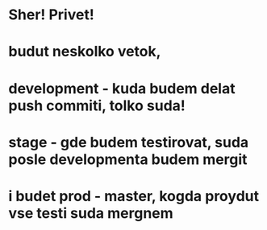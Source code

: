 # Sher! Privet! 
# budut neskolko vetok, 
# development - kuda budem delat push commiti, tolko suda! 
# stage - gde budem testirovat, suda posle developmenta budem mergit
# i budet prod - master, kogda proydut vse testi suda mergnem
# 
